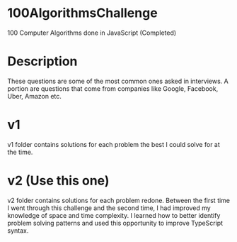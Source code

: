 # 100AlgorithmsChallenge
100 Computer Algorithms done in JavaScript (Completed)


# Description
These questions are some of the most common ones asked in interviews. A portion are questions that come from companies like Google, Facebook, Uber, Amazon etc.

# v1
v1 folder contains solutions for each problem the best I could solve for at the time.

# v2 (Use this one)
v2 folder contains solutions for each problem redone. Between the first time I went through this challenge and the second time, I had improved my knowledge of space and time complexity. I learned how to better identify problem solving patterns and used this opportunity to improve TypeScript syntax.
